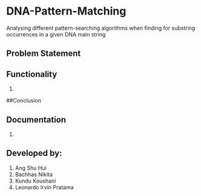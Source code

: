 # DNA-Pattern-Matching
Analysing different pattern-searching algorithms when finding for substring occurrences in a given DNA main string 

## Problem Statement 

## Functionality
1.

##Conclusion

## Documentation
1.

## Developed by:
1. Ang Shu Hui
2. Bachhas Nikita
3. Kundu Koushani
4. Leonardo Irvin Pratama
